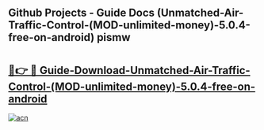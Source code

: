 ## Github Projects - Guide Docs (Unmatched-Air-Traffic-Control-(MOD-unlimited-money)-5.0.4-free-on-android) pismw

# <h2><a href="https://apkcomod.com?title=Unmatched-Air-Traffic-Control-(MOD-unlimited-money)-5.0.4-free-on-android">🔗👉 🔴 Guide-Download-Unmatched-Air-Traffic-Control-(MOD-unlimited-money)-5.0.4-free-on-android </a></h2>

[![acn](https://github.com/user-attachments/assets/0f9c940e-d8b0-45ae-aac7-cd30a18b3e1c)](https://apkcomod.com?title=Unmatched-Air-Traffic-Control-(MOD-unlimited-money)-5.0.4-free-on-android)
